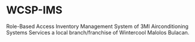 # WCSP-IMS
Role-Based Access Inventory Management System of 3MI Airconditioning Systems Services a local branch/franchise of Wintercool Malolos Bulacan.
